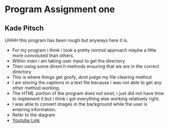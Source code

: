 # Program Assignment one
## Kade Pitsch
UHHH this program has been rough but anyways here it is.
* For my program i think i took a pretty *normal* approach maybe a little more convoluted than others. 
* Within main i am taking user input to get the directory 
* Then using some dirent.h methods ensuring that we are in the correct directory
* This is where things get goofy, dont judge my file clearing method
* I am storing the captions in a text file because i was not able to get any other method working.
* The HTML portion of the program does not exist, i just did not have time to implement it but i think i got everything else working relatively right.
* I was able to convert images in the background while the user is entering information.
* Refer to the diagram 
* [Youtube Link](https://youtu.be/Q6vBQ4bM-LM)
